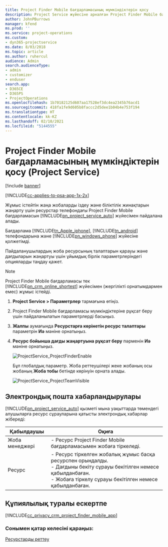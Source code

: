 ```yaml
---
title: Project Finder Mobile бағдарламасының мүмкіндіктерін қосу
description: Project Service жүйесіне арналған Project Finder Mobile бағдарламасы мүмкіндіктерін қосу жолы
author: JohnPBurrows
manager: kfend
ms.prod: ''
ms.service: project-operations
ms.custom:
- dyn365-projectservice
ms.date: 8/03/2018
ms.topic: article
ms.author: ruhercul
audience: Admin
search.audienceType:
- admin
- customizer
- enduser
search.app:
- D365CE
- D365PS
- ProjectOperations
ms.openlocfilehash: 1b70182125d607aa17528ef3dc4ea2345b76acd1
ms.sourcegitcommit: 418fa1fe9d605b8faccc2d5dee1b04b4e753f194
ms.translationtype: HT
ms.contentlocale: kk-KZ
ms.lasthandoff: 02/10/2021
ms.locfileid: "5144555"
---
```

# <a name="enable-project-finder-mobile-app-features-project-service"></a>Project Finder Mobile бағдарламасының мүмкіндіктерін қосу (Project Service)

[!include [banner](../includes/psa-now-project-operations.md)]

[!INCLUDE[cc-applies-to-psa-app-1x-2x](../includes/cc-applies-to-psa-app-1x-2x.md)]

Жұмыс істейтін жаңа жобаларды іздеу және біліктілік жинақтарын жаңарту үшін ресурстар телефондағы Project Finder Mobile бағдарламасын [!INCLUDE[pn_project_service_auto](../includes/pn-project-service-auto.md)] жүйесімен пайдалана алады.  
  
 Бағдарлама [!INCLUDE[tn_Apple_iphone](../includes/tn-apple-iphone.md)], [!INCLUDE[tn_android](../includes/tn-android.md)] телефондарына және [!INCLUDE[pn_windows_phone](../includes/pn-windows-phone.md)] жүйесіне қолжетімді.  
    
 Пайдаланушылардың жоба ресурсының талаптарын қарауы және дағдыларын жаңартуы үшін ұйымдық бірлік параметрлеріндегі опцияларды таңдау қажет.
  
> [!NOTE]
>  Project Finder Mobile бағдарламасы тек [!INCLUDE[pn_crm_online_shortest](../includes/pn-crm-online-shortest.md)] жүйесімен (жергілікті орнатымдармен емес) жұмыс істейді.  
  
1. **Project Service > Параметрлер** тармағына өтіңіз.  
  
2. Project Finder Mobile бағдарламасы мүмкіндіктеріне рұқсат беру үшін пайдаланылатын параметрлерді басыңыз.  
  
3. **Жалпы** аумағында **Ресурстарға көрінетін ресурс талаптары** параметрін **Иә** мәніне орнатыңыз.  
  
4. **Ресурс бойынша дағды жаңартуына рұқсат беру** пәрменін **Иә** мәніне орнатыңыз.  
  
   ![ProjectService_ProjectFinderEnable](../psa/media/project-service-project-finder-enable.png "ProjectService_ProjectFinderEnable")  
  
   Бұл глобалдық параметр. Жоба реттеушілері жеке жобаның осы жобаның **Жоба тобы** бетінде көрінуін орната алады.  
  
   ![ProjectService_ProjectTeamVisible](../psa/media/project-service-project-team-visible.png "ProjectService_ProjectTeamVisible")  
  
## <a name="email-notifications"></a>Электрондық пошта хабарландырулары  
 [!INCLUDE[pn_project_service_auto](../includes/pn-project-service-auto.md)] қызметі мына уақыттарда төмендегі алушыларға ресурс сұрауларына қатысты электрондық хабарлар жібереді:  
  
|Қабылдаушы|Оқиға|  
|---------------|-----------|  
|Жоба менеджері|- Ресурс Project Finder Mobile бағдарламасымен жобаға тіркеледі.|  
|Ресурс|- Ресурс тіркелген жобалық жұмыс басқа ресурспен орындалды.<br />- Дағдыны бекіту сұрауы бекітілген немесе қабылданбаған.<br />- Жобаға тіркелу сұрауы бекітілген немесе қабылданбаған.|  
  
## <a name="privacy-notice"></a>Құпиялылық туралы ескертпе  
 [!INCLUDE[cc_privacy_crm_project_finder_mobile_app](../includes/cc-privacy-crm-project-finder-mobile-app.md)]  
  
### <a name="see-also"></a>Сонымен қатар келесіні қараңыз:  
 [Ресурстарды реттеу](../psa/set-up-resources.md)
